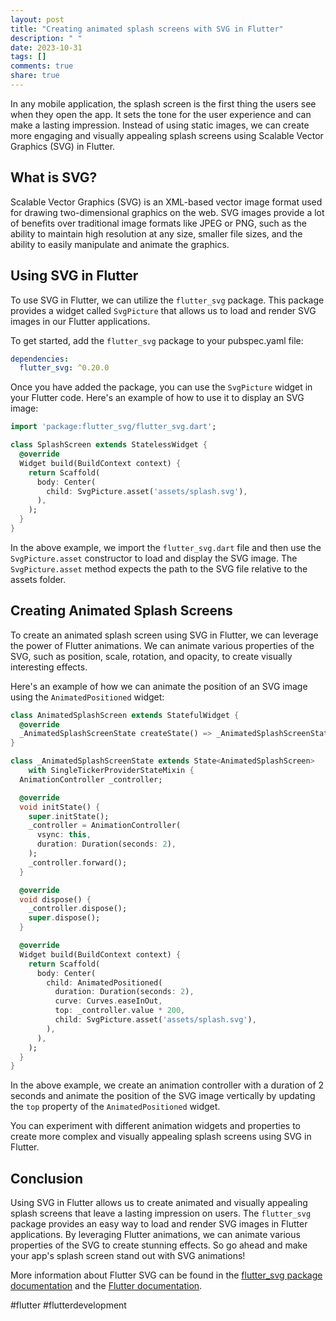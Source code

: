 ```yaml
---
layout: post
title: "Creating animated splash screens with SVG in Flutter"
description: " "
date: 2023-10-31
tags: []
comments: true
share: true
---
```


In any mobile application, the splash screen is the first thing the users see when they open the app. It sets the tone for the user experience and can make a lasting impression. Instead of using static images, we can create more engaging and visually appealing splash screens using Scalable Vector Graphics (SVG) in Flutter.

## What is SVG?

Scalable Vector Graphics (SVG) is an XML-based vector image format used for drawing two-dimensional graphics on the web. SVG images provide a lot of benefits over traditional image formats like JPEG or PNG, such as the ability to maintain high resolution at any size, smaller file sizes, and the ability to easily manipulate and animate the graphics.

## Using SVG in Flutter

To use SVG in Flutter, we can utilize the `flutter_svg` package. This package provides a widget called `SvgPicture` that allows us to load and render SVG images in our Flutter applications.

To get started, add the `flutter_svg` package to your pubspec.yaml file:

```yaml
dependencies:
  flutter_svg: ^0.20.0
```

Once you have added the package, you can use the `SvgPicture` widget in your Flutter code. Here's an example of how to use it to display an SVG image:

```dart
import 'package:flutter_svg/flutter_svg.dart';

class SplashScreen extends StatelessWidget {
  @override
  Widget build(BuildContext context) {
    return Scaffold(
      body: Center(
        child: SvgPicture.asset('assets/splash.svg'),
      ),
    );
  }
}
```

In the above example, we import the `flutter_svg.dart` file and then use the `SvgPicture.asset` constructor to load and display the SVG image. The `SvgPicture.asset` method expects the path to the SVG file relative to the assets folder.

## Creating Animated Splash Screens

To create an animated splash screen using SVG in Flutter, we can leverage the power of Flutter animations. We can animate various properties of the SVG, such as position, scale, rotation, and opacity, to create visually interesting effects.

Here's an example of how we can animate the position of an SVG image using the `AnimatedPositioned` widget:

```dart
class AnimatedSplashScreen extends StatefulWidget {
  @override
  _AnimatedSplashScreenState createState() => _AnimatedSplashScreenState();
}

class _AnimatedSplashScreenState extends State<AnimatedSplashScreen>
    with SingleTickerProviderStateMixin {
  AnimationController _controller;

  @override
  void initState() {
    super.initState();
    _controller = AnimationController(
      vsync: this,
      duration: Duration(seconds: 2),
    );
    _controller.forward();
  }

  @override
  void dispose() {
    _controller.dispose();
    super.dispose();
  }

  @override
  Widget build(BuildContext context) {
    return Scaffold(
      body: Center(
        child: AnimatedPositioned(
          duration: Duration(seconds: 2),
          curve: Curves.easeInOut,
          top: _controller.value * 200,
          child: SvgPicture.asset('assets/splash.svg'),
        ),
      ),
    );
  }
}
```

In the above example, we create an animation controller with a duration of 2 seconds and animate the position of the SVG image vertically by updating the `top` property of the `AnimatedPositioned` widget.

You can experiment with different animation widgets and properties to create more complex and visually appealing splash screens using SVG in Flutter.

## Conclusion

Using SVG in Flutter allows us to create animated and visually appealing splash screens that leave a lasting impression on users. The `flutter_svg` package provides an easy way to load and render SVG images in Flutter applications. By leveraging Flutter animations, we can animate various properties of the SVG to create stunning effects. So go ahead and make your app's splash screen stand out with SVG animations!

More information about Flutter SVG can be found in the [flutter_svg package documentation](https://pub.dev/packages/flutter_svg) and the [Flutter documentation](https://docs.flutter.dev/). 

#flutter #flutterdevelopment